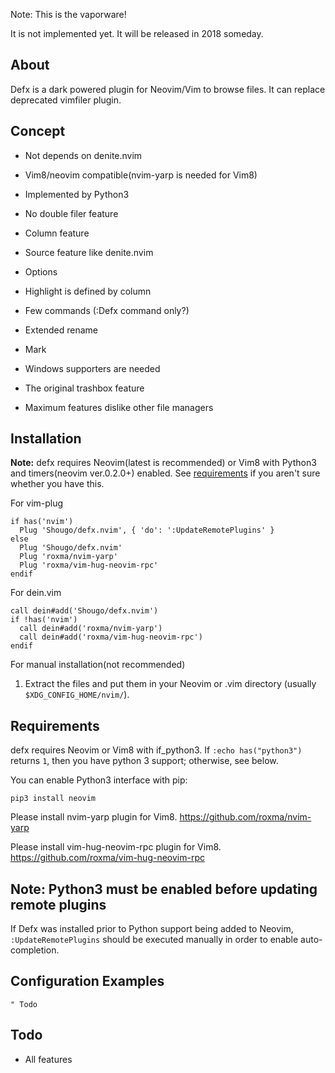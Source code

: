 Note: This is the vaporware!

It is not implemented yet.  It will be released in 2018 someday.


## About
Defx is a dark powered plugin for Neovim/Vim to browse files.
It can replace deprecated vimfiler plugin.


## Concept

* Not depends on denite.nvim

* Vim8/neovim compatible(nvim-yarp is needed for Vim8)

* Implemented by Python3

* No double filer feature

* Column feature

* Source feature like denite.nvim

* Options

* Highlight is defined by column

* Few commands (:Defx command only?)

* Extended rename

* Mark

* Windows supporters are needed

* The original trashbox feature

* Maximum features dislike other file managers


## Installation

**Note:** defx requires Neovim(latest is recommended) or Vim8 with Python3 and
timers(neovim ver.0.2.0+) enabled.  See [requirements](#requirements) if you
aren't sure whether you have this.

For vim-plug

```viml
if has('nvim')
  Plug 'Shougo/defx.nvim', { 'do': ':UpdateRemotePlugins' }
else
  Plug 'Shougo/defx.nvim'
  Plug 'roxma/nvim-yarp'
  Plug 'roxma/vim-hug-neovim-rpc'
endif
```

For dein.vim

```viml
call dein#add('Shougo/defx.nvim')
if !has('nvim')
  call dein#add('roxma/nvim-yarp')
  call dein#add('roxma/vim-hug-neovim-rpc')
endif
```

For manual installation(not recommended)

1. Extract the files and put them in your Neovim or .vim directory
   (usually `$XDG_CONFIG_HOME/nvim/`).


## Requirements

defx requires Neovim or Vim8 with if\_python3.  If `:echo has("python3")`
returns `1`, then you have python 3 support; otherwise, see below.

You can enable Python3 interface with pip:

    pip3 install neovim

Please install nvim-yarp plugin for Vim8.
https://github.com/roxma/nvim-yarp

Please install vim-hug-neovim-rpc plugin for Vim8.
https://github.com/roxma/vim-hug-neovim-rpc


## Note: Python3 must be enabled before updating remote plugins
If Defx was installed prior to Python support being added to Neovim,
`:UpdateRemotePlugins` should be executed manually in order to enable
auto-completion.


## Configuration Examples

```vim
" Todo
```



## Todo

* All features
